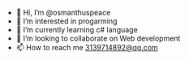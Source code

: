 - 👋 Hi, I’m @osmanthuspeace
- 👀 I’m interested in progarming
- 🌱 I’m currently learning c# language
- 💞️ I’m looking to collaborate on Web development
- 📫 How to reach me 3139714892@qq.com

<!---
osmanthuspeace/osmanthuspeace is a ✨ special ✨ repository because its `README.md` (this file) appears on your GitHub profile.
You can click the Preview link to take a look at your changes.
--->
